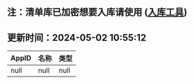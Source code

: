 ## 注：清单库已加密想要入库请使用 ([入库工具](https://github.com/BlankTMing/ManifestAutoUpdate/releases))

## 更新时间：2024-05-02 10:55:12
| AppID | 名称 | 类型  |
| :-------------------- | :----------------------------- | :----------- |
| null | null| null |
